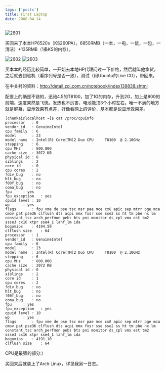 ```yaml
--- 
tags: ['posts']
title: First Laptop
date: 2008-04-14
---
```

<img src="http://lh3.ggpht.com/chenk85/SAK47kDaDbI/AAAAAAAAABQ/W32IL9wxtZI/20080414261.jpg?imgmax=576" alt="2601" />

买回来了本本HP6520s（KS260PA）。6850RMB（一本，一电，一鼠，一包，一清洁）+135RMB（1条KS的内存）。

<!--more-->

<img src="http://lh4.ggpht.com/chenk85/SAK470DaDcI/AAAAAAAAABY/QFcMY8AxAKc/20080414262.jpg?imgmax=576" alt="2602" />

<img src="http://lh4.ggpht.com/chenk85/SAK470DaDdI/AAAAAAAAABg/2jmA1rOWH2c/20080414263.jpg?imgmax=576" alt="2603" />

买本本的经历比较简单，一开始去本地HP代理问过一下价格，然后就叫他拿货，之后就去到验机（看序列号是否一致），测试（用Ubuntu的Live CD），带回来。

在中关村的资料：http://detail.zol.com.cn/notebook/index139838.shtml

配置上的确是不错的，迅驰4.5的T8100，加了1G的内存，升到2G，加上是800的前端，速度果然是飞快。发热也不厉害，电池能顶3个小时左右。唯一不满的地方就是屏幕，显示效果有点差，好像看网上的评价，基本都是说显示效果差。

    [chenkai@localhost ~]$ cat /proc/cpuinfo
    processor	: 0
    vendor_id	: GenuineIntel
    cpu family	: 6
    model		: 23
    model name	: Intel(R) Core(TM)2 Duo CPU     T8100  @ 2.10GHz
    stepping	: 6
    cpu MHz		: 800.000
    cache size	: 3072 KB
    physical id	: 0
    siblings	: 2
    core id		: 0
    cpu cores	: 2
    fdiv_bug	: no
    hlt_bug		: no
    f00f_bug	: no
    coma_bug	: no
    fpu		: yes
    fpu_exception	: yes
    cpuid level	: 10
    wp		: yes
    flags		: fpu vme de pse tsc msr pae mce cx8 apic sep mtrr pge mca cmov pat pse36 clflush dts acpi mmx fxsr sse sse2 ss ht tm pbe nx lm constant_tsc arch_perfmon pebs bts pni monitor ds_cpl vmx est tm2 ssse3 cx16 xtpr sse4_1 lahf_lm ida
    bogomips	: 4194.59
    clflush size	: 64
    processor	: 1
    vendor_id	: GenuineIntel
    cpu family	: 6
    model		: 23
    model name	: Intel(R) Core(TM)2 Duo CPU     T8100  @ 2.10GHz
    stepping	: 6
    cpu MHz		: 800.000
    cache size	: 3072 KB
    physical id	: 0
    siblings	: 2
    core id		: 1
    cpu cores	: 2
    fdiv_bug	: no
    hlt_bug		: no
    f00f_bug	: no
    coma_bug	: no
    fpu		: yes
    fpu_exception	: yes
    cpuid level	: 10
    wp		: yes
    flags		: fpu vme de pse tsc msr pae mce cx8 apic sep mtrr pge mca cmov pat pse36 clflush dts acpi mmx fxsr sse sse2 ss ht tm pbe nx lm constant_tsc arch_perfmon pebs bts pni monitor ds_cpl vmx est tm2 ssse3 cx16 xtpr sse4_1 lahf_lm ida
    bogomips	: 4191.10
    clflush size	: 64

CPU是最强的部分:)

买回来后就装上了Arch Linux，详见我另一日志。
